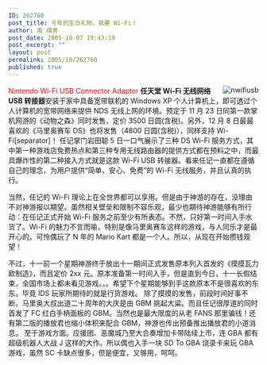 ```yaml
---
ID: 262760
post_title: 今年的生日礼物，我要 Wi-Fi！
author: 南 靖男
post_date: 2005-10-07 19:43:19
post_excerpt: ""
layout: post
permalink: 2005/10/262760
published: true
---
```

<img src="https://larryli.cn/wp-content/uploads/50/5051/2007/07/nwifiusb.jpg" alt="nwifiusb" align="right" /><font color="#ff0000">Nintendo Wi-Fi USB Connector Adaptor</font>
<strong>任天堂 Wi-Fi 无线网络 USB 转接器</strong>安装于家中具备宽带联机的 Windows XP 个人计算机上，即可透过个人计算机的宽带网络来提供 NDS 无线上网的环境。预定于 11 月 23 日同第一款掌机网游的《动物之森》同时发售，定价 3500 日圆(含税)。另外，12 月 8 日最最喜欢的《马里奥赛车 DS》也将发售（4800 日圆(含税)），同样支持 Wi-Fi[separator]！
任记掌门岩田聪 5 日一口气展示了三种 DS Wi-Fi 服务方式，其中第一种游戏店免费热点和第三种专用无线路由器的提供方式都在预料之中，而最具爆炸性的第二种接入方式就是这款 Wi-Fi USB 转接器。看来任记一直都在遵循自己的理念，为用户提供“简单、安心、免费”的 Wi-Fi 无线服务，并且认真的执行。
<!--more-->当然，任记的 Wi-Fi 理论上在全世界都可以享用。但是由于神游的存在，没理由不对神游报以期望。虽然相关壁垒和限制不容乐观，最少也期待神游能够有所行动：在任记正式开始 Wi-Fi 服务之前至少有所表态。不然，只好第一时间入手水货了。Wi-Fi 的魅力不言而喻，特别是像马里奥赛车这样的游戏，与人同乐才是最开心的。可怜偶玩了 N 年的 Mario Kart 都是一个人。所以，从现在开始攒钱观望！
不过，十一前一个星期神游终于放出十一期间正式发售原本列入首发的《摸摸瓦力欧制造》，而且定价 2xx 元。原本准备第一时间入手，但是直到今日，十一长假结束，全国市场上都未看见游戏。。。希望下个星期能够到手这款原本不是很喜欢的东东。毕竟 IDS 玩家所期待的就是行货游戏。
除了摸摸的发售，前段时间好事不断。马里奥大叔出道二十周年的大庆是由 GBM 挑起大粱。而且任记很厚道的同时首发了 FC 红白手柄面板的 GBM。当然也是最大限度的从老 FANS 那里骗钱！还有第二版的播放君也缩小体积来配合 GBM，神游也传出预备推出播放君的小道消息。
至于游戏方面。应援团、恶魔城乃至大合奏增加卡带陆续上市，连 GBA 都有超级机器人大战 J 这样的大作。所以偶也入手一块 SD To GBA 烧录卡来玩 GBA 游戏，虽然 SC 卡缺点很多，但是便宜，又够用，呵呵。